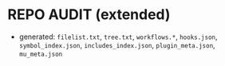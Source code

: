 # REPO AUDIT (extended)

- generated: `filelist.txt`, `tree.txt`, `workflows.*`, `hooks.json`, `symbol_index.json`, `includes_index.json`, `plugin_meta.json`, `mu_meta.json`
